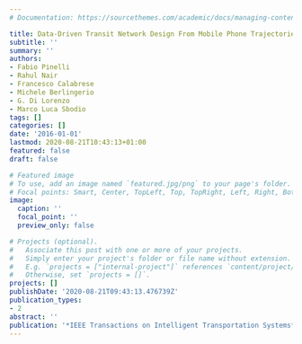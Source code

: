 ```yaml
---
# Documentation: https://sourcethemes.com/academic/docs/managing-content/

title: Data-Driven Transit Network Design From Mobile Phone Trajectories
subtitle: ''
summary: ''
authors:
- Fabio Pinelli
- Rahul Nair
- Francesco Calabrese
- Michele Berlingerio
- G. Di Lorenzo
- Marco Luca Sbodio
tags: []
categories: []
date: '2016-01-01'
lastmod: 2020-08-21T10:43:13+01:00
featured: false
draft: false

# Featured image
# To use, add an image named `featured.jpg/png` to your page's folder.
# Focal points: Smart, Center, TopLeft, Top, TopRight, Left, Right, BottomLeft, Bottom, BottomRight.
image:
  caption: ''
  focal_point: ''
  preview_only: false

# Projects (optional).
#   Associate this post with one or more of your projects.
#   Simply enter your project's folder or file name without extension.
#   E.g. `projects = ["internal-project"]` references `content/project/deep-learning/index.md`.
#   Otherwise, set `projects = []`.
projects: []
publishDate: '2020-08-21T09:43:13.476739Z'
publication_types:
- 2
abstract: ''
publication: '*IEEE Transactions on Intelligent Transportation Systems*'
---
```

